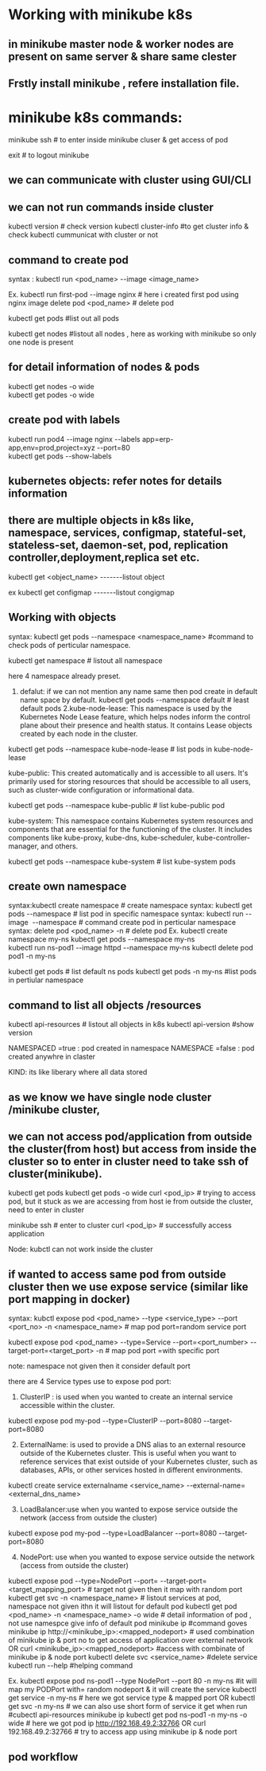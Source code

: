 # Working with minikube k8s
## in minikube master node & worker nodes are present on same server & share same clester

## Frstly install minikube , refere installation file.

# minikube k8s commands:

minikube ssh                   # to enter inside minikube cluser & get access of pod

exit                           # to logout minikube

## we can communicate with cluster using GUI/CLI 
## we can not run commands inside cluster

 kubectl version              # check version
 kubectl cluster-info         #to get cluster info & check kubectl cummunicat with cluster or not 

 ## command to create pod
 syntax : kubectl run <pod_name> --image <image_name>

 Ex. 
 kubectl run first-pod --image nginx                        # here i created first pod using nginx image
 delete pod <pod_name>                                      # delete pod

kubectl get pods              #list out all pods

kubectl get nodes             #listout all nodes , here as working with minikube so only one node is present


## for detail information of nodes & pods
kubectl get nodes -o wide         
kubectl get podes -o wide

## create pod with labels
kubectl run pod4 --image nginx --labels app=erp-app,env=prod,project=xyz --port=80   
kubectl get pods --show-labels

## kubernetes objects: refer notes for details information

## there are multiple objects in k8s like, namespace, services, configmap, stateful-set, stateless-set, daemon-set, pod, replication controller,deployment,replica  set etc.

kubectl get <object_name>   -------listout object

ex kubectl get configmap      -------listout congigmap

## Working with objects
syntax: kubectl get pods --namespace <namespace_name>    #command to  check pods of perticular namespace.

kubectl get namespace                            # listout all namespace 

here 4 namespace already preset.

1. defalut: if we can not mention any name same then pod create in default name space by default.
kubectl get pods --namespace default    # least default pods
2.kube-node-lease: This namespace is used by the Kubernetes Node Lease feature, which helps nodes inform the control plane about their presence and health status. It contains Lease objects created by each node in the cluster.

kubectl get pods --namespace kube-node-lease  # list pods in kube-node-lease

kube-public: This created automatically and is accessible to all users.
 It's primarily used for storing resources that should be accessible to all users, such as cluster-wide configuration or informational data.

kubectl get pods --namespace kube-public     # list kube-public pod

kube-system: This namespace contains Kubernetes system resources and components that are essential for the functioning of the cluster.
 It includes components like kube-proxy, kube-dns, kube-scheduler, kube-controller-manager, and others.

 kubectl get pods --namespace kube-system     # list kube-system pods

## create own namespace

syntax:kubectl create namespace <namespace name>                            # create namespace
syntax: kubectl get pods --namespace <namespace name>                       # list pod in specific namespace
syntax: kubectl run <pod name> --image <image name> --namespace <ns name>   # command create pod in perticular namespace
syntax: delete pod <pod_name> -n <namespace-name>                           # delete pod
Ex. 
kubectl create namespace my-ns
kubectl get pods --namespace my-ns    
kubectl run ns-pod1 --image httpd --namespace my-ns
kubectl delete pod pod1 -n my-ns

kubectl get pods                                                            # list default ns pods
kubectl get pods -n my-ns                                                   #list pods in pertiular namespace

## command to list all objects /resources
kubectl api-resources   # listout all objects in k8s
kubectl api-version     #show version

NAMESPACED =true : pod created in namespace
NAMESPACE =false : pod created anywhre in claster

KIND: its like liberary where all data stored

## as we know we have single node cluster /minikube cluster,
## we can not access pod/application from outside the cluster(from host) but access from inside the cluster so to enter in cluster need to take ssh of cluster(minikube). 

kubectl get pods
kubectl get pods -o wide
curl <pod_ip>      # trying to access pod, but it stuck as we are accessing from host ie from outside the cluster, need to enter in cluster 

minikube ssh         # enter to cluster
curl <pod_ip>         # successfully access application

Node: kubctl can not work inside the cluster

## if wanted to access same pod from outside cluster then we use expose service (similar like port mapping in docker)

syntax: kubctl expose pod <pod_name> --type <service_type> --port <port_no> -n <namespace_name>   # map pod port=random service port

kubectl expose pod <pod_name> --type=Service --port=<port_number> --target-port=<target_port> -n <namespce>   # map pod port =with specific port

note: namespace not given then it consider default port

there are 4 Service types use to expose pod port:

1. ClusterIP : is used when you wanted to create an internal service accessible within the cluster.

kubectl expose pod my-pod --type=ClusterIP --port=8080 --target-port=8080

2. ExternalName: is used to provide a DNS alias to an external resource outside of the Kubernetes cluster. This is useful when you want to reference services that exist outside of your Kubernetes cluster, such as databases, APIs, or other services hosted in different environments.

kubectl create service externalname <service_name> --external-name=<external_dns_name>

3. LoadBalancer:use when you wanted to expose service outside the network (access from outside the cluster)

kubectl expose pod my-pod --type=LoadBalancer --port=8080 --target-port=8080


4. NodePort: use when you wanted to expose service outside the network (access from outside the cluster)

kubectl expose pod <pod-name> --type=NodePort --port=<pod port> --target-port=<target_mapping_port>   # target not given then it map with random port
kubectl get svc -n <namespace_name>    # listout services at pod, namespace not given ithn it will listout for default pod
kubectl get pod <pod_name> -n <namespace_name> -o wide    # detail information of pod , not use namespce give info of default pod
minikube ip                     #command goves minikube ip 
http://<minikube_ip>:<mapped_nodeport>    # used combination of minikube ip & port no to get access of application over external network
OR curl <minikube_ip>:<mapped_nodeport>    #access with combinate of minikube ip & node port
kubectl delete svc <service_name>     #delete service
kubectl run --help    #helping command


Ex.
kubectl expose pod ns-pod1 --type NodePort --port 80 -n my-ns     #it will map my PODPort with= random nodeport & it will create the service
kubectl get service -n my-ns           # here we got service type & mapped port
OR    kubectl get svc -n my-ns         # we can also use short form of service it get when run #cubectl api-resources
minikube ip 
kubectl get pod ns-pod1 -n my-ns -o wide              # here we got pod ip 
http://192.168.49.2:32766     OR curl 192.168.49.2:32766        # try to access app using minikube ip & node port 







## pod workflow


